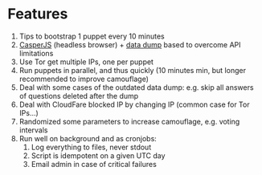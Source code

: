 # Features

1.  Tips to bootstrap 1 puppet every 10 minutes
1.  [CasperJS](https://github.com/n1k0/casperjs) (headless browser) + [data dump](https://archive.org/details/stackexchange) based to overcome API limitations
1.  Use Tor get multiple IPs, one per puppet
1.  Run puppets in parallel, and thus quickly (10 minutes min, but longer recommended to improve camouflage)
1.  Deal with some cases of the outdated data dump: e.g. skip all answers of questions deleted after the dump
1.  Deal with CloudFare blocked IP by changing IP (common case for Tor IPs...)
1.  Randomized some parameters to increase camouflage, e.g. voting intervals
1.  Run well on background and as cronjobs:
    1.  Log everything to files, never stdout
    1.  Script is idempotent on a given UTC day
    1.  Email admin in case of critical failures
